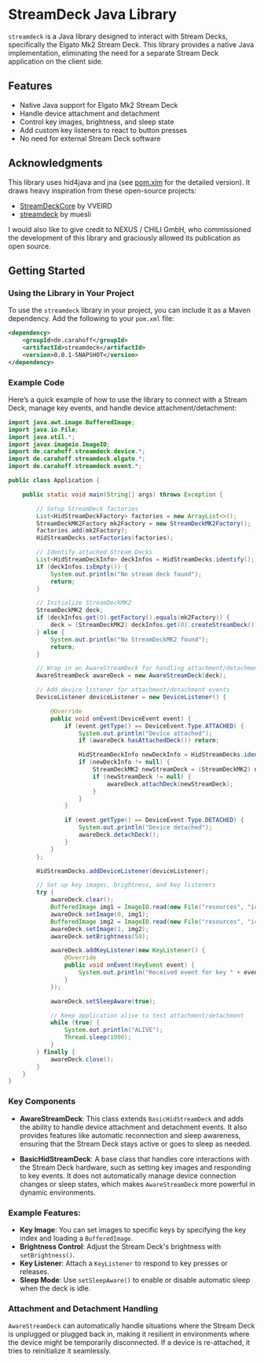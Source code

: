 # StreamDeck Java Library

`streamdeck` is a Java library designed to interact with Stream Decks, specifically the Elgato Mk2 Stream Deck. This library provides a native Java implementation, eliminating the need for a separate Stream Deck application on the client side.

## Features

- Native Java support for Elgato Mk2 Stream Deck
- Handle device attachment and detachment
- Control key images, brightness, and sleep state
- Add custom key listeners to react to button presses
- No need for external Stream Deck software

## Acknowledgments
This library uses hid4java and jna (see [pom.xlm](./pom.xml) for the detailed version). 
It draws heavy inspiration from these open-source projects:

- [StreamDeckCore](https://github.com/VVEIRD/StreamDeckCore/tree/master?tab=readme-ov-file) by VVEIRD
- [streamdeck](https://github.com/muesli/streamdeck/tree/master?tab=readme-ov-file) by muesli

I would also like to give credit to NEXUS / CHILI GmbH, who commissioned the development of this library and graciously allowed its publication as open source.

## Getting Started

### Using the Library in Your Project

To use the `streamdeck` library in your project, you can include it as a Maven dependency. Add the following to your `pom.xml` file:

```xml
<dependency>
    <groupId>de.carahoff</groupId>
    <artifactId>streamdeck</artifactId>
    <version>0.0.1-SNAPSHOT</version>
</dependency>
```

### Example Code

Here’s a quick example of how to use the library to connect with a Stream Deck, manage key events, and handle device attachment/detachment:

```java
import java.awt.image.BufferedImage;
import java.io.File;
import java.util.*;
import javax.imageio.ImageIO;
import de.carahoff.streamdeck.device.*;
import de.carahoff.streamdeck.elgato.*;
import de.carahoff.streamdeck.event.*;

public class Application {

    public static void main(String[] args) throws Exception {

        // Setup StreamDeck factories
        List<HidStreamDeckFactory> factories = new ArrayList<>();
        StreamDeckMK2Factory mk2Factory = new StreamDeckMK2Factory();
        factories.add(mk2Factory);
        HidStreamDecks.setFactories(factories);

        // Identify attached Stream Decks
        List<HidStreamDeckInfo> deckInfos = HidStreamDecks.identify();
        if (deckInfos.isEmpty()) {
            System.out.println("No stream deck found");
            return;
        }

        // Initialize StreamDeckMK2
        StreamDeckMK2 deck;
        if (deckInfos.get(0).getFactory().equals(mk2Factory)) {
            deck = (StreamDeckMK2) deckInfos.get(0).createStreamDeck();
        } else {
            System.out.println("No StreamDeckMK2 found");
            return;
        }

        // Wrap in an AwareStreamDeck for handling attachment/detachment
        AwareStreamDeck awareDeck = new AwareStreamDeck(deck);

        // Add device listener for attachment/detachment events
        DeviceListener deviceListener = new DeviceListener() {

            @Override
            public void onEvent(DeviceEvent event) {
                if (event.getType() == DeviceEvent.Type.ATTACHED) {
                    System.out.println("Device attached");
                    if (awareDeck.hasAttachedDeck()) return;

                    HidStreamDeckInfo newDeckInfo = HidStreamDecks.identifyDevice(event.getHidDevice());
                    if (newDeckInfo != null) {
                        StreamDeckMK2 newStreamDeck = (StreamDeckMK2) newDeckInfo.createStreamDeck();
                        if (newStreamDeck != null) {
                            awareDeck.attachDeck(newStreamDeck);
                        }
                    }
                }

                if (event.getType() == DeviceEvent.Type.DETACHED) {
                    System.out.println("Device detached");
                    awareDeck.detachDeck();
                }
            }
        };

        HidStreamDecks.addDeviceListener(deviceListener);

        // Set up key images, brightness, and key listeners
        try {
            awareDeck.clear();
            BufferedImage img1 = ImageIO.read(new File("resources", "icon1.png"));
            awareDeck.setImage(0, img1);
            BufferedImage img2 = ImageIO.read(new File("resources", "icon2.png"));
            awareDeck.setImage(1, img2);
            awareDeck.setBrightness(50);

            awareDeck.addKeyListener(new KeyListener() {
                @Override
                public void onEvent(KeyEvent event) {
                    System.out.println("Received event for key " + event.getIndex() + ", type " + event.getType());
                }
            });

            awareDeck.setSleepAware(true);

            // Keep application alive to test attachment/detachment
            while (true) {
                System.out.println("ALIVE");
                Thread.sleep(1000);
            }
        } finally {
            awareDeck.close();
        }
    }
}
```

### Key Components

- **AwareStreamDeck**: This class extends `BasicHidStreamDeck` and adds the ability to handle device attachment and detachment events. It also provides features like automatic reconnection and sleep awareness, ensuring that the Stream Deck stays active or goes to sleep as needed.
  
- **BasicHidStreamDeck**: A base class that handles core interactions with the Stream Deck hardware, such as setting key images and responding to key events. It does not automatically manage device connection changes or sleep states, which makes `AwareStreamDeck` more powerful in dynamic environments.

### Example Features:

- **Key Image**: You can set images to specific keys by specifying the key index and loading a `BufferedImage`.
- **Brightness Control**: Adjust the Stream Deck's brightness with `setBrightness()`.
- **Key Listener**: Attach a `KeyListener` to respond to key presses or releases.
- **Sleep Mode**: Use `setSleepAware()` to enable or disable automatic sleep when the deck is idle.

### Attachment and Detachment Handling

`AwareStreamDeck` can automatically handle situations where the Stream Deck is unplugged or plugged back in, making it resilient in environments where the device might be temporarily disconnected. If a device is re-attached, it tries to reinitialize it seamlessly.

